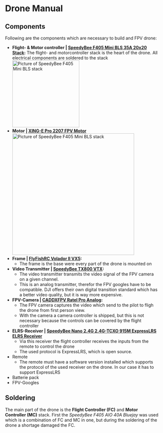 # Drone Manual

## Components
Following are the components which are necessary to build and FPV drone:
- **Flight- & Motor controller | [SpeedyBee F405 Mini BLS 35A 20x20 Stack](https://www.speedybee.com/speedybee-f405-mini-bls-35a-20x20-stack/):**
  The flight- and motorcontroller stack is the heart of the drone. All electrical components are soldered to the stack
    <img border-effect="rounded" src="fc_mc_stack.jpg" alt="Picture of SpeedyBee F405 Mini BLS stack" width="220"/>
- **Motor | [XING-E Pro 2207 FPV Motor ](https://iflight-rc.eu/de-de/products/xing-e-pro-2207-fpv-motor?srsltid=AfmBOorZfJb61m3TZF4U7hq-KOzMObZ-45vVHunS8bDKBJENCsUe33gM)**
    <img border-effect="rounded" src="motor.jpg" alt="Picture of SpeedyBee F405 Mini BLS stack" width="400"/>
- **Frame | [FlyFishRC Volador II VX5](https://www.flyfish-rc.com/products/volador-ii-vx5-o3-fpv-freestyle-t700-frame-kit?variant=42215327170740):**
  - The frame is the base were every part of the drone is mounted on
- **Video Transmitter | [SpeedyBee TX800 VTX](https://www.speedybee.com/speedybee-tx800/):**
  - The video transmitter transmits the video signal of the FPV camera on a given channel.
  - This is an analog transmitter, therefor the FPV googles have to be compatible. DJI offers their own digital transition standard which has a better video quality, but it is way more expensive. 
- **FPV-Camera | [CADDXFPV Ratel Pro Analog](https://caddxfpv.com/products/caddxfpv-ratel-pro-analog-camera?srsltid=AfmBOopvcLiCMd0d08VYGrb2wajsdDMdZSaasnMHIc9Me2bdpfDDi-bh):**
  - The FPV camera captures the video which send to the pilot to fligh the drone from first person view.
  - With the camera a camera controller is shipped, but this is not necessary because the controls can be covered by the flight controller
- **ELRS-Receiver | [SpeedyBee Nano 2.4G 2.4G-TCXO 915M ExpressLRS ELRS Receiver](https://www.speedybee.com/speedybee-nano-2-4g-2-4g-tcxo-915m-expresslrs-elrs-receiver/)**
  - Via this receiver the flight controller receives the inputs from the remote to control the drone
  - The used protocol is ExpressLRS, which is open source. 
- Remote
  - The remote must have a software version installed which supports the protocol of the used receiver on the drone. In our case it has to support ExpressLRS
- Batterie pack
- FPV-Googles

## Soldering
The main part of the drone is the **Flight Controller (FC)** and **Motor Controller (MC)**
stack. First the *SpeedyBee F405 AIO 40A Bluejay* was used which is a combination of FC and MC in one, but during the
soldering of the drone a shortage damaged the FC.
